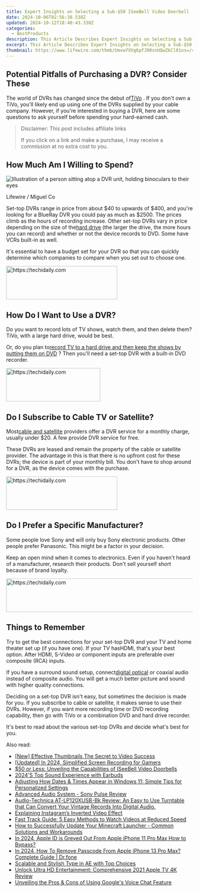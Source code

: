 ```yaml
---
title: Expert Insights on Selecting a Sub-$50 ISeeBell Video Doorbell
date: 2024-10-06T02:56:38.538Z
updated: 2024-10-12T18:40:43.330Z
categories:
  - BestProducts
description: This Article Describes Expert Insights on Selecting a Sub-$50 ISeeBell Video Doorbell
excerpt: This Article Describes Expert Insights on Selecting a Sub-$50 ISeeBell Video Doorbell
thumbnail: https://www.lifewire.com/thmb/UmvwfXVg6pfJ00snUQwZkCl81os=/400x300/filters:no_upscale():max_bytes(150000):strip_icc():format(webp)/_hero_SQ_IseeBell-Video-Doorbell-1-b3d4d329006348deb4e33021acd15b7d.jpg
---
```


## Potential Pitfalls of Purchasing a DVR? Consider These
 The world of DVRs has changed since the debut of[TiVo](https://www.lifewire.com/cost-of-tivo-1130924) . If you don't own a TiVo, you'll likely end up using one of the DVRs supplied by your cable company. However, if you're interested in buying a DVR, here are some questions to ask yourself before spending your hard-earned cash.

>  Disclaimer: This post includes affiliate links
>
>  If you click on a link and make a purchase, I may receive a commission at no extra cost to you.
>

## How Much Am I Willing to Spend?

![Illustration of a person sitting atop a DVR unit, holding binoculars to their eyes](https://www.lifewire.com/thmb/vGt5VvBsFKDr7ygkp5Wt6zid8u4=/1500x0/filters:no_upscale():max_bytes(150000):strip_icc():format(webp)/set-top-dvr-1130767-f2aa7f11e3d2442b966d53b8aa2d25fd.png)

Lifewire / Miguel Co

 Set-top DVRs range in price from about $40 to upwards of $400, and you're looking for a BlueRay DVR you could pay as much as $2500\. The prices climb as the hours of recording increase. Other set-top DVRs vary in price depending on the size of the[hard drive](https://www.lifewire.com/what-is-a-hard-disk-drive-2618152) (the larger the drive, the more hours you can record) and whether or not the device records to DVD. Some have VCRs built-in as well.

 It's essential to have a budget set for your DVR so that you can quickly determine which companies to compare when you set out to choose one.

<!-- affiliate ads begin -->
<a href="https://laganoo.pxf.io/c/5597632/1528689/16446" target="_top" id="1528689">
  <img src="//a.impactradius-go.com/display-ad/16446-1528689" border="0" alt="https://techidaily.com" width="300" height="90"/>
</a>
<img height="0" width="0" src="https://laganoo.pxf.io/i/5597632/1528689/16446" style="position:absolute;visibility:hidden;" border="0" />
<!-- affiliate ads end -->

## How Do I Want to Use a DVR?

 Do you want to record lots of TV shows, watch them, and then delete them? TiVo, with a large hard drive, would be best.

 Or, do you plan to[record TV to a hard drive and then keep the shows by putting them on DVD](https://www.lifewire.com/transferring-video-dvr-1130792) ? Then you'll need a set-top DVR with a built-in DVD recorder.

<!-- affiliate ads begin -->
<a href="https://25home.pxf.io/c/5597632/2148641/16836" target="_top" id="2148641">
  <img src="//a.impactradius-go.com/display-ad/16836-2148641" border="0" alt="https://techidaily.com" width="254" height="90"/>
</a>
<img height="0" width="0" src="https://25home.pxf.io/i/5597632/2148641/16836" style="position:absolute;visibility:hidden;" border="0" />
<!-- affiliate ads end -->

## Do I Subscribe to Cable TV or Satellite?

 Most[cable and satellite](https://www.lifewire.com/benefits-of-antenna-use-3276150) providers offer a DVR service for a monthly charge, usually under $20\. A few provide DVR service for free.

 These DVRs are leased and remain the property of the cable or satellite provider. The advantage in this is that there is no upfront cost for these DVRs; the device is part of your monthly bill. You don't have to shop around for a DVR, as the device comes with the purchase.

<!-- affiliate ads begin -->
<a href="https://aligracehair.sjv.io/c/5597632/1902289/19272" target="_top" id="1902289">
  <img src="//a.impactradius-go.com/display-ad/19272-1902289" border="0" alt="https://techidaily.com" width="300" height="90"/>
</a>
<img height="0" width="0" src="https://aligracehair.sjv.io/i/5597632/1902289/19272" style="position:absolute;visibility:hidden;" border="0" />
<!-- affiliate ads end -->

## Do I Prefer a Specific Manufacturer?

 Some people love Sony and will only buy Sony electronic products. Other people prefer Panasonic. This might be a factor in your decision.

 Keep an open mind when it comes to electronics. Even if you haven't heard of a manufacturer, research their products. Don't sell yourself short because of brand loyalty.

<!-- affiliate ads begin -->
<a href="https://aligracehair.sjv.io/c/5597632/1959778/19272" target="_top" id="1959778">
  <img src="//a.impactradius-go.com/display-ad/19272-1959778" border="0" alt="https://techidaily.com" width="728" height="90"/>
</a>
<img height="0" width="0" src="https://aligracehair.sjv.io/i/5597632/1959778/19272" style="position:absolute;visibility:hidden;" border="0" />
<!-- affiliate ads end -->

## Things to Remember

 Try to get the best connections for your set-top DVR and your TV and home theater set up (if you have one). If your TV hasHDMI, that's your best option. After HDMI, S-Video or component inputs are preferable over composite (RCA) inputs.

 If you have a surround sound setup, connect[digital optical](https://www.lifewire.com/digital-optical-connection-1846881) or coaxial audio instead of composite audio. You will get ​a much better picture and sound with higher quality connections.

 Deciding on a set-top DVR isn't easy, but sometimes the decision is made for you. If you subscribe to cable or satellite, it makes sense to use their DVRs. However, if you want more recording time or DVD recording capability, then go with TiVo or a combination DVD and hard drive recorder.

 It's best to read about the various set-top DVRs and decide what's best for you.

<ins class="adsbygoogle"
     style="display:block"
     data-ad-format="autorelaxed"
     data-ad-client="ca-pub-7571918770474297"
     data-ad-slot="1223367746"></ins>

<ins class="adsbygoogle"
     style="display:block"
     data-ad-client="ca-pub-7571918770474297"
     data-ad-slot="8358498916"
     data-ad-format="auto"
     data-full-width-responsive="true"></ins>

<span class="atpl-alsoreadstyle">Also read:</span>
<div><ul>
<li><a href="https://youtube-zero.techidaily.com/ffective-thumbnails-the-secret-to-video-success/"><u>[New] Effective Thumbnails The Secret to Video Success</u></a></li>
<li><a href="https://remote-screen-capture.techidaily.com/updated-in-2024-simplified-screen-recording-for-gamers/"><u>[Updated] In 2024, Simplified Screen Recording for Gamers</u></a></li>
<li><a href="https://buynow-info.techidaily.com/50-or-less-unveiling-the-capabilities-of-iseebell-video-doorbells/"><u>$50 or Less: Unveiling the Capabilities of ISeeBell Video Doorbells</u></a></li>
<li><a href="https://buynow-info.techidaily.com/2024s-top-sound-experience-with-earbuds/"><u>2024'S Top Sound Experience with Earbuds</u></a></li>
<li><a href="https://tech-haven.techidaily.com/adjusting-how-dates-and-times-appear-in-windows-11-simple-tips-for-personalized-settings/"><u>Adjusting How Dates & Times Appear in Windows 11: Simple Tips for Personalized Settings</u></a></li>
<li><a href="https://buynow-info.techidaily.com/advanced-audio-system-sony-pulse-review/"><u>Advanced Audio System - Sony Pulse Review</u></a></li>
<li><a href="https://buynow-info.techidaily.com/1722638710843-audio-technica-at-lp120xusb-bk-review-an-easy-to-use-turntable-that-can-convert-your-vintage-records-into-digital-audio/"><u>Audio-Technica AT-LP120XUSB-Bk Review: An Easy to Use Turntable that Can Convert Your Vintage Records Into Digital Audio.</u></a></li>
<li><a href="https://extra-tips.techidaily.com/explaining-instagrams-inverted-video-effect/"><u>Explaining Instagram’s Inverted Video Effect</u></a></li>
<li><a href="https://fox-tls.techidaily.com/fast-track-guide-5-easy-methods-to-watch-videos-at-reduced-speed/"><u>Fast Track Guide: 5 Easy Methods to Watch Videos at Reduced Speed</u></a></li>
<li><a href="https://program-issues.techidaily.com/how-to-successfully-update-your-minecraft-launcher-common-solutions-and-workarounds/"><u>How to Successfully Update Your Minecraft Launcher - Common Solutions and Workarounds</u></a></li>
<li><a href="https://apple-account.techidaily.com/in-2024-apple-id-is-greyed-out-from-apple-iphone-11-pro-max-how-to-bypass-by-drfone-ios/"><u>In 2024, Apple ID is Greyed Out From Apple iPhone 11 Pro Max How to Bypass?</u></a></li>
<li><a href="https://iphone-unlock.techidaily.com/in-2024-how-to-remove-passcode-from-apple-iphone-13-pro-max-complete-guide-drfone-by-drfone-ios/"><u>In 2024, How To Remove Passcode From Apple iPhone 13 Pro Max? Complete Guide | Dr.fone</u></a></li>
<li><a href="https://extra-hints.techidaily.com/scalable-and-stylish-type-in-ae-with-top-choices/"><u>Scalable and Stylish Type in AE with Top Choices</u></a></li>
<li><a href="https://buynow-info.techidaily.com/unlock-ultra-hd-entertainment-comprehensive-2021-apple-tv-4k-review/"><u>Unlock Ultra HD Entertainment: Comprehensive 2021 Apple TV 4K Review</u></a></li>
<li><a href="https://buynow-info.techidaily.com/unveiling-the-pros-and-cons-of-using-googles-voice-chat-feature/"><u>Unveiling the Pros & Cons of Using Google's Voice Chat Feature</u></a></li>
</ul></div>

